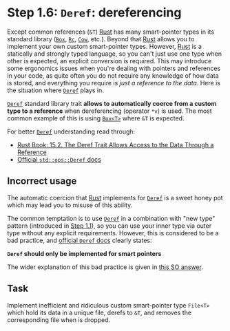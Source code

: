 Step 1.6: `Deref`: dereferencing
================================

Except common references (`&T`) [Rust] has many smart-pointer types in its standard library ([`Box`], [`Rc`], [`Cow`], etc.). Beyond that [Rust] allows you to implement your own custom smart-pointer types. However, [Rust] is a statically and strongly typed language, so you can't just use one type when other is expected, an explicit conversion is required. This may introduce some ergonomics issues when you're dealing with pointers and references in your code, as quite often you do not require any knowledge of how data is stored, and everything you require is _just a reference to the data_. Here is the situation where [`Deref`] plays in.

[`Deref`] standard library trait __allows to automatically coerce from a custom type to a reference__ when dereferencing (operator `*v`) is used. The most common example of this is using [`Box<T>`][`Box`] where `&T` is expected.

For better [`Deref`] understanding read through:
- [Rust Book: 15.2. The Deref Trait Allows Access to the Data Through a Reference][1]
- [Official `std::ops::Deref` docs][`Deref`]




## Incorrect usage

The automatic coercion that [Rust] implements for [`Deref`] is a sweet honey pot which may lead you to misuse of this ability.

The common temptation is to use [`Deref`] in a combination with "new type" pattern (introduced in [Step 1.1]), so you can use your inner type via outer type without any explicit requirements. However, this is considered to be a bad practice, and [official `Deref` docs][`Deref`] clearly states:
>>>
__`Deref` should only be implemented for smart pointers__
>>>

The wider explanation of this bad practice is given in [this SO answer][2].




## Task

Implement inefficient and ridiculous custom smart-pointer type `File<T>` which hold its data in a unique file, derefs to `&T`, and removes the corresponding file when is dropped.





[`Box`]: https://doc.rust-lang.org/std/boxed/struct.Box.html
[`Cow`]: https://doc.rust-lang.org/std/borrow/enum.Cow.html
[`Deref`]: https://doc.rust-lang.org/std/ops/trait.Deref.html
[`Rc`]: https://doc.rust-lang.org/std/rc/struct.Rc.html
[Rust]: https://www.rust-lang.org

[Step 1.1]: ../1_1_type_safety

[1]: https://doc.rust-lang.org/book/second-edition/ch15-02-deref.html
[2]: https://stackoverflow.com/questions/45086595/is-it-considered-a-bad-practice-to-implement-deref-for-newtypes
